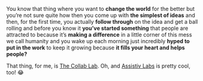 You know that thing where you want to **change the world** for the better but you’re not sure quite how then you come up with **the simplest of ideas** and then, for the first time, you actually **follow through** on the idea and get a ball rolling and before you know it **you’ve started something** that people are attracted to because it’s **making a difference** in a little corner of this mess we call humanity and you wake up each morning just incredibly **hyped to put in the work** to keep it growing because **it fills your heart and helps people?**

That thing, for me, is [The Collab Lab](https://the-collab-lab.codes). Oh, and [Assistiv Labs](https://assistivlabs.com) is pretty cool, too! 😂

